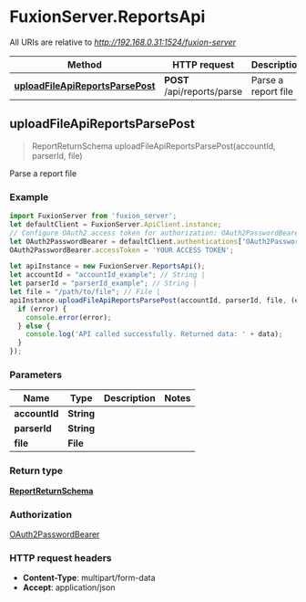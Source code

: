 # FuxionServer.ReportsApi

All URIs are relative to *http://192.168.0.31:1524/fuxion-server*

Method | HTTP request | Description
------------- | ------------- | -------------
[**uploadFileApiReportsParsePost**](ReportsApi.md#uploadFileApiReportsParsePost) | **POST** /api/reports/parse | Parse a report file



## uploadFileApiReportsParsePost

> ReportReturnSchema uploadFileApiReportsParsePost(accountId, parserId, file)

Parse a report file

### Example

```javascript
import FuxionServer from 'fuxion_server';
let defaultClient = FuxionServer.ApiClient.instance;
// Configure OAuth2 access token for authorization: OAuth2PasswordBearer
let OAuth2PasswordBearer = defaultClient.authentications['OAuth2PasswordBearer'];
OAuth2PasswordBearer.accessToken = 'YOUR ACCESS TOKEN';

let apiInstance = new FuxionServer.ReportsApi();
let accountId = "accountId_example"; // String | 
let parserId = "parserId_example"; // String | 
let file = "/path/to/file"; // File | 
apiInstance.uploadFileApiReportsParsePost(accountId, parserId, file, (error, data, response) => {
  if (error) {
    console.error(error);
  } else {
    console.log('API called successfully. Returned data: ' + data);
  }
});
```

### Parameters


Name | Type | Description  | Notes
------------- | ------------- | ------------- | -------------
 **accountId** | **String**|  | 
 **parserId** | **String**|  | 
 **file** | **File**|  | 

### Return type

[**ReportReturnSchema**](ReportReturnSchema.md)

### Authorization

[OAuth2PasswordBearer](../README.md#OAuth2PasswordBearer)

### HTTP request headers

- **Content-Type**: multipart/form-data
- **Accept**: application/json

